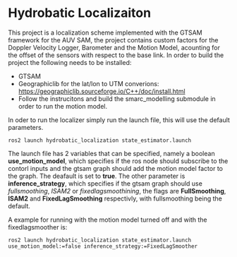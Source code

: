 # Hydrobatic Localizaiton
This project is a localization scheme implemented with the GTSAM framework for the AUV SAM, the project contains custom factors for the Doppler Velocity Logger, Barometer and the Motion Model, acounting for the offset of the sensors with respect to the base link. In order to build the project the following needs to be installed:
* GTSAM
* Geographiclib for the lat/lon to UTM converions: https://geographiclib.sourceforge.io/C++/doc/install.html
* Follow the instrucitons and build the smarc_modelling submodule in order to run the motion model.

In oder to run the localizer simply run the launch file, this will use the default parameters.
```
ros2 launch hydrobatic_localization state_estimator.launch 
```
The launch file has 2 variables that can be specified, namely a boolean **use_motion_model**, which specifies if the ros node should subscribe to the contorl inputs and the gtsam graph should add the motion model factor to the graph. The deafault is set to **true**. The other parameter is **inference_strategy**, which specifies if the gtsam graph should use *fullsmoothing*, *ISAM2* or *fixedlagsmoothining*, the flags are **FullSmoothing**, **ISAM2** and **FixedLagSmoothing** respectivly, with fullsmoothing being the default.

A example for running with the motion model turned off and with the fixedlagsmoother is:
```
ros2 launch hydrobatic_localization state_estimator.launch use_motion_model:=false inference_strategy:=FixedLagSmoother

```
